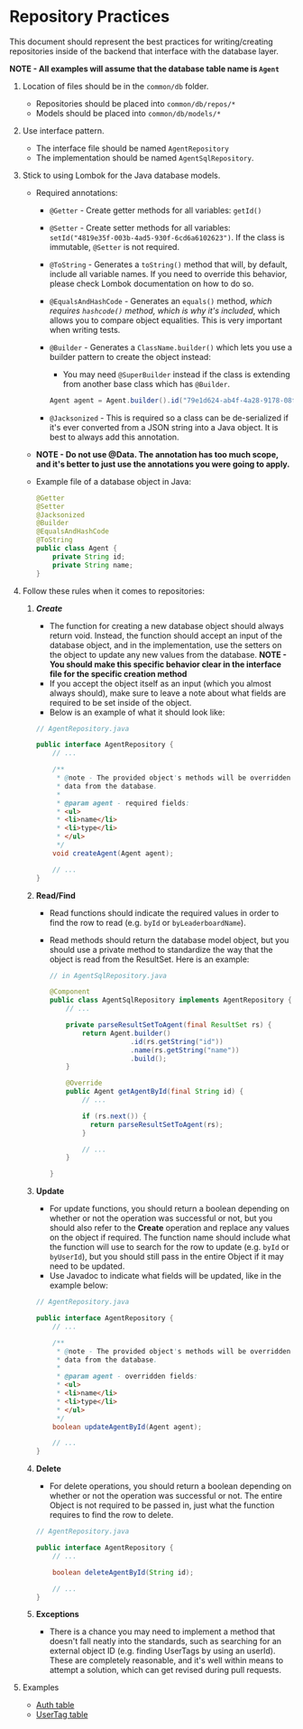 # Repository Practices

This document should represent the best practices for writing/creating repositories inside of the backend that interface with the database layer.

**NOTE - All examples will assume that the database table name is `Agent`**

1. Location of files should be in the `common/db` folder.
    - Repositories should be placed into `common/db/repos/*`
    - Models should be placed into `common/db/models/*`
2. Use interface pattern.
    - The interface file should be named `AgentRepository`
    - The implementation should be named `AgentSqlRepository`.
3. Stick to using Lombok for the Java database models.

    - Required annotations:

        - `@Getter` - Create getter methods for all variables: `getId()`
        - `@Setter` - Create setter methods for all variables: `setId("4819e35f-003b-4ad5-930f-6cd6a6102623")`. If the class is immutable, `@Setter` is not required.
        - `@ToString` - Generates a `toString()` method that will, by default, include all variable names. If you need to override this behavior, please check Lombok documentation on how to do so.
        - `@EqualsAndHashCode` - Generates an `equals()` method, _which requires `hashcode()` method, which is why it's included_, which allows you to compare object equalities. This is very important when writing tests.
        - `@Builder` - Generates a `ClassName.builder()` which lets you use a builder pattern to create the object instead:
            - You may need `@SuperBuilder` instead if the class is extending from another base class which has `@Builder`.

            ```java
            Agent agent = Agent.builder().id("79e1d624-ab4f-4a28-9178-08f5a8bc4641").name("James Bond").build()
            ```

        - `@Jacksonized` - This is required so a class can be de-serialized if it's ever converted from a JSON string into a Java object. It is best to always add this annotation.

    - **NOTE - Do not use @Data. The annotation has too much scope, and it's better to just use the annotations you were going to apply.**
    - Example file of a database object in Java:

        ```java
        @Getter
        @Setter
        @Jacksonized
        @Builder
        @EqualsAndHashCode
        @ToString
        public class Agent {
            private String id;
            private String name;
        }
        ```

4. Follow these rules when it comes to repositories:

    1. **_Create_**

        - The function for creating a new database object should always return void. Instead, the function should accept an input of the database object, and in the implementation, use the setters on the object to update any new values from the database. **NOTE - You should make this specific behavior clear in the interface file for the specific creation method**
        - If you accept the object itself as an input (which you almost always should), make sure to leave a note about what fields are required to be
          set inside of the object.
        - Below is an example of what it should look like:

        ```java
        // AgentRepository.java

        public interface AgentRepository {
            // ...

            /**
             * @note - The provided object's methods will be overridden with any returned
             * data from the database.
             *
             * @param agent - required fields:
             * <ul>
             * <li>name</li>
             * <li>type</li>
             * </ul>
             */
            void createAgent(Agent agent);

            // ...
        }
        ```

    2. **Read/Find**

        - Read functions should indicate the required values in order to find the row to read (e.g. `byId` or `byLeaderboardName`).
        - Read methods should return the database model object, but you should use a private method to standardize the way that the object is read from the ResultSet. Here is an example:

            ```java
            // in AgentSqlRepository.java

            @Component
            public class AgentSqlRepository implements AgentRepository {
                // ...

                private parseResultSetToAgent(final ResultSet rs) {
                    return Agent.builder()
                                .id(rs.getString("id"))
                                .name(rs.getString("name"))
                                .build();
                }

                @Override
                public Agent getAgentById(final String id) {
                    // ...

                    if (rs.next()) {
                      return parseResultSetToAgent(rs);
                    }

                    // ...
                }

            }
            ```

    3. **Update**

        - For update functions, you should return a boolean depending on whether or not the operation was successful or not, but you should also refer to the **Create** operation and replace any values on the object if required. The function name should include what the function will use to search for the row to update (e.g. `byId` or `byUserId`), but you should still pass in the entire Object if it may need to be updated.
        - Use Javadoc to indicate what fields will be updated, like in the example below:

        ```java
        // AgentRepository.java

        public interface AgentRepository {
            // ...

            /**
             * @note - The provided object's methods will be overridden with any returned
             * data from the database.
             *
             * @param agent - overridden fields:
             * <ul>
             * <li>name</li>
             * <li>type</li>
             * </ul>
             */
            boolean updateAgentById(Agent agent);

            // ...
        }
        ```

    4. **Delete**

        - For delete operations, you should return a boolean depending on whether or not the operation was successful or not. The entire Object is not required to be passed in, just what the function requires to find the row to delete.

        ```java
        // AgentRepository.java

        public interface AgentRepository {
            // ...

            boolean deleteAgentById(String id);

            // ...
        }
        ```

    5. **Exceptions**

        - There is a chance you may need to implement a method that doesn't fall neatly into the standards, such as searching for an external object ID (e.g. finding UserTags by using an userId). These are completely reasonable, and it's well within means to attempt a solution, which can get revised during pull requests.

5. Examples
    - [Auth table](https://github.com/tahminator/codebloom/blob/main/src/main/java/com/patina/codebloom/common/db/repos/auth/AuthRepository.java)
    - [UserTag table](https://github.com/tahminator/codebloom/tree/main/src/main/java/com/patina/codebloom/common/db/repos/usertag)
